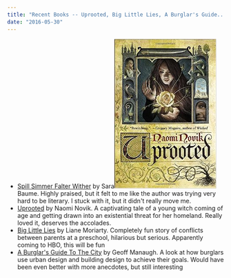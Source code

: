```yaml
---
title: "Recent Books -- Uprooted, Big Little Lies, A Burglar's Guide..."
date: "2016-05-30"
---
```


- [Spill Simmer Falter Wither](https://www.amazon.com/Spill-Simmer-Falter-Wither-Baume-ebook/dp/B011H55NYY) by Sara[![uprooted](images/uprooted.jpg)](http://theludwigs.com/2016/05/recent-books-uprooted-big-little-lies-a-burglars-guide/uprooted/) Baume. Highly praised, but it felt to me like the author was trying very hard to be literary. I stuck with it, but it didn't really move me.
- [Uprooted](https://www.amazon.com/Uprooted-Naomi-Novik-ebook/dp/B00KUQIU7O) by Naomi Novik. A captivating tale of a young witch coming of age and getting drawn into an existential threat for her homeland. Really loved it, deserves the accolades.
- [Big Little Lies](https://www.amazon.com/Big-Little-Lies-Liane-Moriarty-ebook/dp/B00HDMMISA) by Liane Moriarty. Completely fun story of conflicts between parents at a preschool, hilarious but serious. Apparently coming to HBO, this will be fun
- [A Burglar's Guide To The City](https://www.amazon.com/Burglars-Guide-City-Geoff-Manaugh-ebook/dp/B00V35U0TM) by Geoff Manaugh. A look at how burglars use urban design and building design to achieve their goals. Would have been even better with more anecdotes, but still interesting
